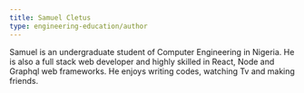 ```yaml
---
title: Samuel Cletus
type: engineering-education/author
---
```


Samuel is an undergraduate student of Computer Engineering in Nigeria. He is also a full stack web developer and highly skilled in React, Node and Graphql web frameworks. He enjoys writing codes, watching Tv and making friends.
